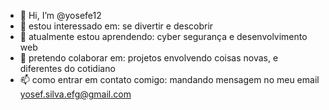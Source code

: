  - 👋 Hi, I’m @yosefe12
- 👀 estou interessado em: se divertir e descobrir 
- 🌱 atualmente estou aprendendo: cyber segurança e desenvolvimento web 
- 💞️ pretendo colaborar em: projetos envolvendo coisas novas, e diferentes do cotidiano 
- 📫 como entrar em contato comigo: mandando mensagem no meu email yosef.silva.efg@gmail.com


<!---
yosefe12/yosefe12 is a ✨ special ✨ repository because its `README.md` (this file) appears on your GitHub profile.
You can click the Preview link to take a look at your changes.
--->
